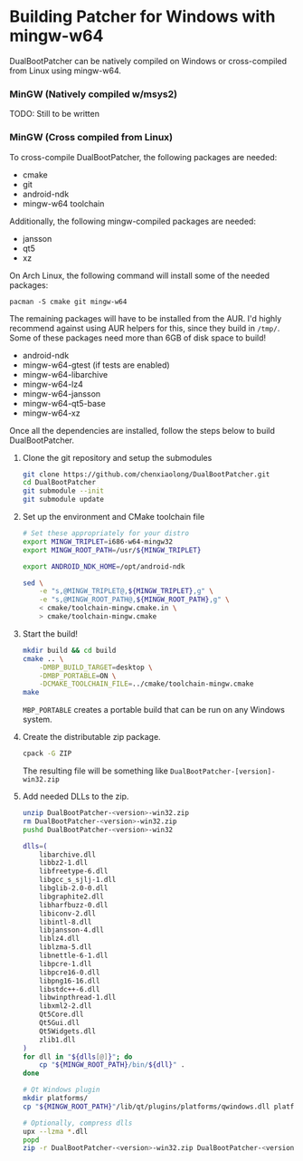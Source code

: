 Building Patcher for Windows with mingw-w64
===========================================

DualBootPatcher can be natively compiled on Windows or cross-compiled from Linux using mingw-w64.


### MinGW (Natively compiled w/msys2)

TODO: Still to be written


### MinGW (Cross compiled from Linux)

To cross-compile DualBootPatcher, the following packages are needed:

- cmake
- git
- android-ndk
- mingw-w64 toolchain

Additionally, the following mingw-compiled packages are needed:

- jansson
- qt5
- xz

On Arch Linux, the following command will install some of the needed packages:

    pacman -S cmake git mingw-w64

The remaining packages will have to be installed from the AUR. I'd highly recommend against using AUR helpers for this, since they build in `/tmp/`. Some of these packages need more than 6GB of disk space to build!

- android-ndk
- mingw-w64-gtest (if tests are enabled)
- mingw-w64-libarchive
- mingw-w64-lz4
- mingw-w64-jansson
- mingw-w64-qt5-base
- mingw-w64-xz


Once all the dependencies are installed, follow the steps below to build DualBootPatcher.

1. Clone the git repository and setup the submodules

    ```sh
    git clone https://github.com/chenxiaolong/DualBootPatcher.git
    cd DualBootPatcher
    git submodule --init
    git submodule update
    ```

2. Set up the environment and CMake toolchain file

    ```sh
    # Set these appropriately for your distro
    export MINGW_TRIPLET=i686-w64-mingw32
    export MINGW_ROOT_PATH=/usr/${MINGW_TRIPLET}

    export ANDROID_NDK_HOME=/opt/android-ndk

    sed \
        -e "s,@MINGW_TRIPLET@,${MINGW_TRIPLET},g" \
        -e "s,@MINGW_ROOT_PATH@,${MINGW_ROOT_PATH},g" \
        < cmake/toolchain-mingw.cmake.in \
        > cmake/toolchain-mingw.cmake
    ```

3. Start the build!

    ```sh
    mkdir build && cd build
    cmake .. \
        -DMBP_BUILD_TARGET=desktop \
        -DMBP_PORTABLE=ON \
        -DCMAKE_TOOLCHAIN_FILE=../cmake/toolchain-mingw.cmake
    make
    ```

    `MBP_PORTABLE` creates a portable build that can be run on any Windows system.

5. Create the distributable zip package.

    ```sh
    cpack -G ZIP
    ```

   The resulting file will be something like `DualBootPatcher-[version]-win32.zip`

6. Add needed DLLs to the zip.

    ```sh
    unzip DualBootPatcher-<version>-win32.zip
    rm DualBootPatcher-<version>-win32.zip
    pushd DualBootPatcher-<version>-win32

    dlls=(
        libarchive.dll
        libbz2-1.dll
        libfreetype-6.dll
        libgcc_s_sjlj-1.dll
        libglib-2.0-0.dll
        libgraphite2.dll
        libharfbuzz-0.dll
        libiconv-2.dll
        libintl-8.dll
        libjansson-4.dll
        liblz4.dll
        liblzma-5.dll
        libnettle-6-1.dll
        libpcre-1.dll
        libpcre16-0.dll
        libpng16-16.dll
        libstdc++-6.dll
        libwinpthread-1.dll
        libxml2-2.dll
        Qt5Core.dll
        Qt5Gui.dll
        Qt5Widgets.dll
        zlib1.dll
    )
    for dll in "${dlls[@]}"; do
        cp "${MINGW_ROOT_PATH}/bin/${dll}" .
    done

    # Qt Windows plugin
    mkdir platforms/
    cp "${MINGW_ROOT_PATH}"/lib/qt/plugins/platforms/qwindows.dll platforms/

    # Optionally, compress dlls
    upx --lzma *.dll
    popd
    zip -r DualBootPatcher-<version>-win32.zip DualBootPatcher-<version>-win32
    ```
